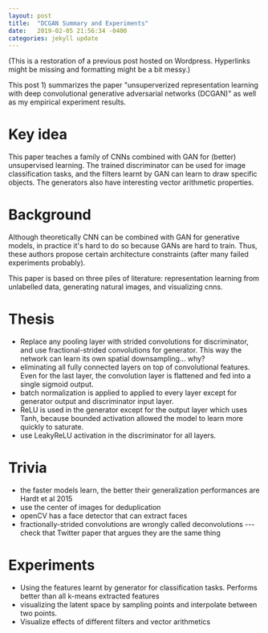 ```yaml
---
layout: post
title:  "DCGAN Summary and Experiments"
date:   2019-02-05 21:56:34 -0400
categories: jekyll update
---
```

(This is a restoration of a previous post hosted on Wordpress. Hyperlinks might be missing and formatting might be a bit messy.)

This post 1) summarizes the paper "unsuperverized representation learning with deep convolutional generative adversarial networks (DCGAN)" as well as my empirical experiment results.

# Key idea 
This paper teaches a family of CNNs combined with GAN for (better) unsupervised learning. The trained discriminator can be used for image classification tasks, and the filters learnt by GAN can learn to draw specific objects. The generators also have interesting vector arithmetic properties.

# Background 
Although theoretically CNN can be combined with GAN for generative models, in practice it's hard to do so because GANs are hard to train. Thus, these authors propose certain architecture constraints (after many failed experiments probably).

This paper is based on three piles of literature: representation learning from unlabelled data, generating natural images, and visualizing cnns.

# Thesis
- Replace any pooling layer with strided convolutions for discriminator, and use fractional-strided convolutions for generator. This way the network can learn its own spatial downsampling... why?
- eliminating all fully connected layers on top of convolutional features. Even for the last layer, the convolution layer is flattened and fed into a single sigmoid output.
- batch normalization is applied to applied to every layer except for generator output and discriminator input layer.
- ReLU is used in the generator except for the output layer which uses Tanh, because bounded activation allowed the model to learn more quickly to saturate.
- use LeakyReLU activation in the discriminator for all layers.

# Trivia 
- the faster models learn, the better their generalization performances are Hardt et al 2015
- use the center of images for deduplication
- openCV has a face detector that can extract faces
- fractionally-strided convolutions are wrongly called deconvolutions --- check that Twitter paper that argues they are the same thing

# Experiments
- Using the features learnt by generator for classification tasks. Performs better than all k-means extracted features
- visualizing the latent space by sampling points and interpolate between two points.
- Visualize effects of different filters and vector arithmetics
